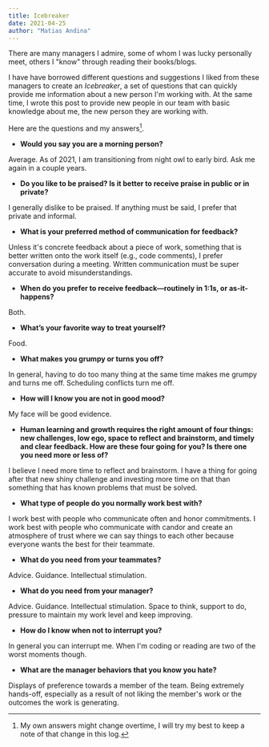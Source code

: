 ```yaml
---
title: Icebreaker
date: 2021-04-25
author: "Matias Andina"
---
```


There are many managers I admire, some of whom I was lucky personally meet, others I "know" through reading their books/blogs.

I have have borrowed different questions and suggestions I liked from these managers to create an *Icebreaker*, a set of questions that can quickly provide me information about a new person I'm working with. At the same time, I wrote this post to provide new people in our team with basic knowledge about me, the new person they are working with.

Here are the questions and my answers[^change].

[^change]: My own answers might change overtime, I will try my best to keep a note of that change in this log.

* **Would you say you are a morning person?**

Average. As of 2021, I am transitioning from night owl to early bird. Ask me again in a couple years.

- **Do you like to be praised? Is it better to receive praise in public or in private?**

I generally dislike to be praised. If anything must be said, I prefer that private and informal.

- **What is your preferred method of communication for feedback?**

Unless it's concrete feedback about a piece of work, something that is better written onto the work itself (e.g., code comments), I prefer conversation during a meeting. Written communication must be super accurate to avoid misunderstandings.

- **When do you prefer to receive feedback—routinely in 1:1s, or as-it-happens?**

Both.

- **What’s your favorite way to treat yourself?**

Food.

- **What makes you grumpy or turns you off?**

In general, having to do too many thing at the same time makes me grumpy and turns me off. Scheduling conflicts turn me off.

- **How will I know you are not in good mood?**

My face will be good evidence.

- **Human learning and growth requires the right amount of four things: new challenges, low ego, space to reflect and brainstorm, and timely and clear feedback. How are these four going for you? Is there one you need more or less of?**

I believe I need more time to reflect and brainstorm. I have a thing for going after that new shiny challenge and investing more time on that than something that has known problems that must be solved.

- **What type of people do you normally work best with?**

I work best with people who communicate often and honor commitments. I work best with people who communicate with candor and create an atmosphere of trust where we can say things to each other because everyone wants the best for their teammate.

- **What do you need from your teammates?**

Advice. Guidance. Intellectual stimulation.

- **What do you need from your manager?**

Advice. Guidance. Intellectual stimulation. Space to think, support to do, pressure to maintain my work level and keep improving.

- **How do I know when not to interrupt you?**

In general you can interrupt me. When I'm coding or reading are two of the worst moments though.

- **What are the manager behaviors that you know you hate?**

Displays of preference towards a member of the team. Being extremely hands-off, especially as a result of not liking the member's work or the outcomes the work is generating.